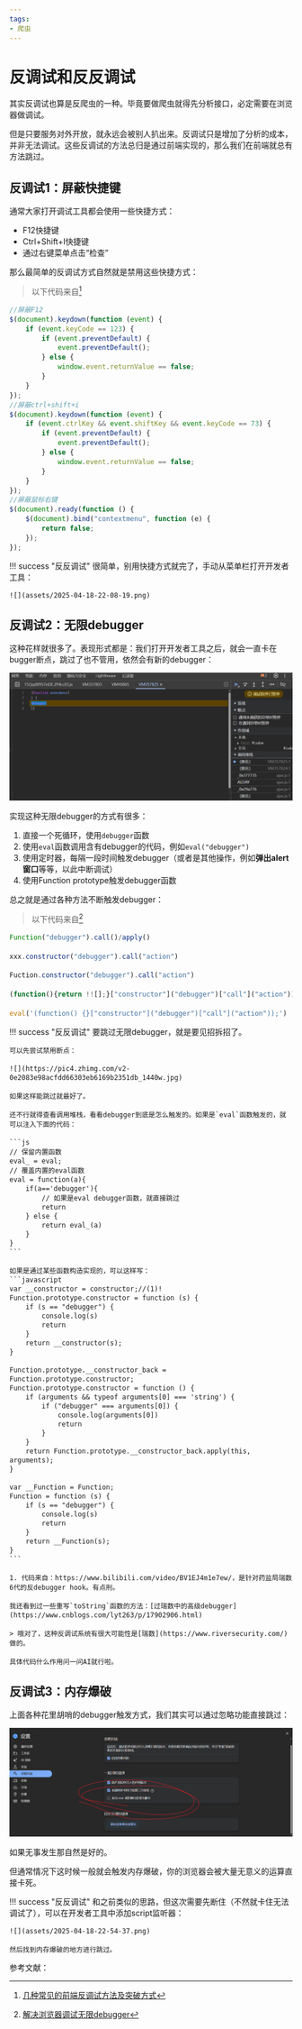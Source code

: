 ```yaml
---
tags:
- 爬虫
---
```


# 反调试和反反调试

其实反调试也算是反爬虫的一种。毕竟要做爬虫就得先分析接口，必定需要在浏览器做调试。

但是只要服务对外开放，就永远会被别人扒出来。反调试只是增加了分析的成本，并非无法调试。这些反调试的方法总归是通过前端实现的，那么我们在前端就总有方法跳过。

## 反调试1：屏蔽快捷键

通常大家打开调试工具都会使用一些快捷方式：

- F12快捷键
- Ctrl+Shift+I快捷键
- 通过右键菜单点击“检查”

那么最简单的反调试方式自然就是禁用这些快捷方式：

> 以下代码来自[^1]

```js
//屏蔽F12
$(document).keydown(function (event) {
    if (event.keyCode == 123) {
        if (event.preventDefault) {
            event.preventDefault();
        } else {
            window.event.returnValue == false;
        }
    }
});
//屏蔽ctrl+shift+i
$(document).keydown(function (event) {
    if (event.ctrlKey && event.shiftKey && event.keyCode == 73) {
        if (event.preventDefault) {
            event.preventDefault();
        } else {
            window.event.returnValue == false;
        }
    }
});
//屏蔽鼠标右键
$(document).ready(function () {
    $(document).bind("contextmenu", function (e) {
        return false;
    });
});
```

!!! success "反反调试"
    很简单，别用快捷方式就完了，手动从菜单栏打开开发者工具：

    ![](assets/2025-04-18-22-08-19.png)

## 反调试2：无限debugger

这种花样就很多了。表现形式都是：我们打开开发者工具之后，就会一直卡在bugger断点，跳过了也不管用，依然会有新的debugger：

![](assets/2025-04-18-22-24-10.png)

实现这种无限debugger的方式有很多：

1. 直接一个死循环，使用`debugger`函数
2. 使用`eval`函数调用含有debugger的代码，例如`eval("debugger")`
3. 使用定时器，每隔一段时间触发debugger（或者是其他操作，例如**弹出alert窗口**等等，以此中断调试）
4. 使用Function prototype触发debugger函数

总之就是通过各种方法不断触发debugger：

> 以下代码来自[^2]

```js
Function("debugger").call()/apply()

xxx.constructor("debugger").call("action")

Fuction.constructor("debugger").call("action")

(function(){return !![];}["constructor"]("debugger")["call"]("action"))

eval('(function() {}["constructor"]("debugger")["call"]("action"));')
```

!!! success "反反调试"
    要跳过无限debugger，就是要见招拆招了。

    可以先尝试禁用断点：

    ![](https://pic4.zhimg.com/v2-0e2083e98acfdd66303eb6169b2351db_1440w.jpg)

    如果这样能跳过就最好了。

    还不行就得查看调用堆栈，看看debugger到底是怎么触发的。如果是`eval`函数触发的，就可以注入下面的代码：

    ```js
    // 保留内置函数
    eval_ = eval;
    // 覆盖内置的eval函数
    eval = function(a){
        if(a=='debugger'){
            // 如果是eval debugger函数，就直接跳过
            return
        } else {
            return eval_(a)
        }
    }    
    ```

    如果是通过某些函数构造实现的，可以这样写：
    ```javascript
    var __constructor = constructor;//(1)!
    Function.prototype.constructor = function (s) {
        if (s == "debugger") {
            console.log(s)
            return
        }
        return __constructor(s);
    }

    Function.prototype.__constructor_back = Function.prototype.constructor;
    Function.prototype.constructor = function () {
        if (arguments && typeof arguments[0] === 'string') {
            if ("debugger" === arguments[0]) {
                console.log(arguments[0])
                return
            }
        }
        return Function.prototype.__constructor_back.apply(this, arguments);
    }

    var __Function = Function;
    Function = function (s) {
        if (s == "debugger") {
            console.log(s)
            return
        }
        return __Function(s);
    }
    ```

    1. 代码来自：https://www.bilibili.com/video/BV1EJ4m1e7ew/，是针对药监局瑞数6代的反debugger hook。有点刑。

    我还看到过一些重写`toString`函数的方法：[过瑞数中的高级debugger](https://www.cnblogs.com/lyt263/p/17902906.html)

    > 哦对了，这种反调试系统有很大可能性是[瑞数](https://www.riversecurity.com/)做的。

    具体代码什么作用问一问AI就行啦。

## 反调试3：内存爆破

上面各种花里胡哨的debugger触发方式，我们其实可以通过忽略功能直接跳过：

![](assets/2025-04-18-22-51-41.png)

如果无事发生那自然是好的。

但通常情况下这时候一般就会触发内存爆破，你的浏览器会被大量无意义的运算直接卡死。

!!! success "反反调试"
    和之前类似的思路，但这次需要先断住（不然就卡住无法调试了），可以在开发者工具中添加script监听器：

    ![](assets/2025-04-18-22-54-37.png)

    然后找到内存爆破的地方进行跳过。

参考文献：

[^1]: [几种常见的前端反调试方法及突破方式](https://tree.moe/anti-debug-and-solution/#%E6%AC%BA%E8%B4%9F%E6%88%91%E6%B2%A1%E6%9C%89%E9%BC%A0%E6%A0%87%E9%94%AE%E7%9B%98%EF%BC%9F)
[^2]: [解决浏览器调试无限debugger](https://zhuanlan.zhihu.com/p/584684377)
